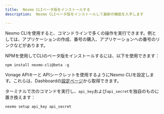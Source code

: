 ```yaml
---
title:  Nexmo CLIベータ版をインストールする
description:  Nexmo CLIベータ版をインストールして最新の機能を入手します

---
```


Nexmo CLIを使用すると、コマンドラインで多くの操作を実行できます。例としては、アプリケーションの作成、番号の購入、アプリケーションへの番号のリンクなどがあります。

NPMを使用してCLIのベータ版をインストールするには、以下を使用できます：

```shell
npm install nexmo-cli@beta -g
```

Vonage APIキーと APIシークレットを使用するようにNexmo CLIを設定します。これらは、Dashboardの[設定ページ](https://dashboard.nexmo.com/settings)から取得できます。

ターミナルで次のコマンドを実行し、`api_key`および`api_secret`を独自のものに置き換えます：

```bash
nexmo setup api_key api_secret
```

